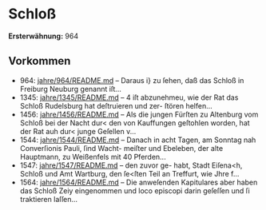 # Schloß

**Ersterwähnung:** 964

## Vorkommen
- 964: [jahre/964/README.md](../jahre/964/README.md) – Daraus i} zu ſehen, daß das Schloß
in Freiburg Neuburg genannt iſt...
- 1345: [jahre/1345/README.md](../jahre/1345/README.md) – 4 iſt abzunehmeu, wie
der Rat das Schloß Rudelsburg hat deſtruieren und zer-
ſtören helfen...
- 1456: [jahre/1456/README.md](../jahre/1456/README.md) – Als die jungen Fürſten zu Altenburg vom Schloß bei
der Nacht dur< den von Kauffungen geſtohlen worden,
hat der Rat auh dur< junge Geſellen v...
- 1544: [jahre/1544/README.md](../jahre/1544/README.md) – Danach in acht
Tagen, am Sonntag nah Converſionis Pauli, ſind Wacht-
meiſter und Ebeleben, der alte Hauptmann, zu Weißenfels
mit 40 Pferden...
- 1547: [jahre/1547/README.md](../jahre/1547/README.md) – den zuvor ge-
habt, Stadt Eiſena<h, Schloß und Amt Wartburg, den
ſe<ſten Teil an Treffurt, wie Jhre f...
- 1564: [jahre/1564/README.md](../jahre/1564/README.md) – Die anweſenden
Kapitulares aber haben das Schloß Zeiy eingenommen
und loco episcopi darin geſeſſen und ſi traktieren laſſen...

